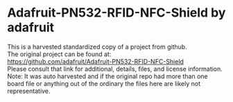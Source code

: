 
# Adafruit-PN532-RFID-NFC-Shield by adafruit  
This is a harvested standardized copy of a project from github.  
The original project can be found at:  
https://github.com/adafruit/Adafruit-PN532-RFID-NFC-Shield  
Please consult that link for additional, details, files, and license information.  
Note: It was auto harvested and if the original repo had more than one board file or anything out of the ordinary the files here are likely not representative.  
    